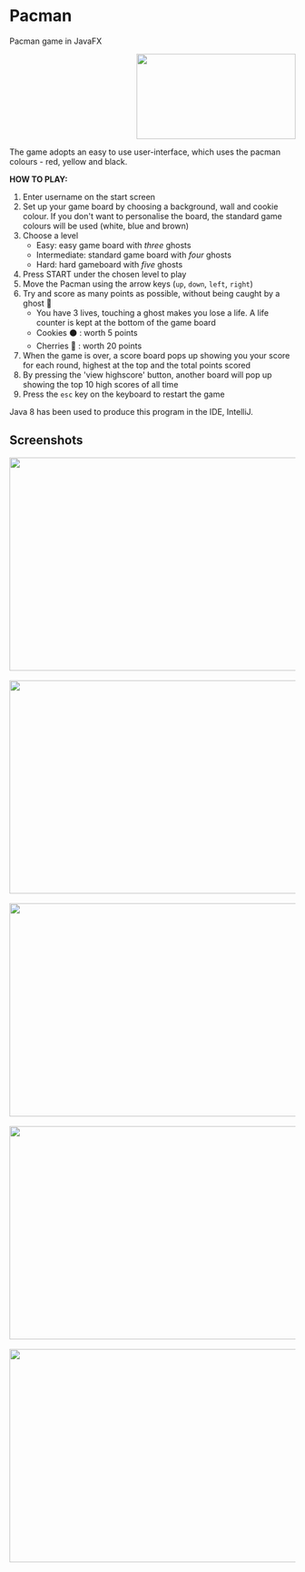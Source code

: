 # Pacman
Pacman game in JavaFX

<p align="right">
<img src="https://lh3.googleusercontent.com/O2_cG77yqFdq_eLvRkOVrP_htI02KQwjE8t61Y-YNsb-rRySpEF0d-3MOZb6SOrYqCyI" alt="" width=280 height=150>
</p>

The game adopts an easy to use user-interface, which uses the pacman colours - red, yellow and black.

**HOW TO PLAY:**
1. Enter username on the start screen
2. Set up your game board by choosing a background, wall and cookie colour. If you don't want to personalise the board, the standard game colours will be used (white, blue and brown)
3. Choose a level
    - Easy: easy game board with _three_ ghosts
    - Intermediate: standard game board with _four_ ghosts
    - Hard: hard gameboard with _five_ ghosts
4. Press START under the chosen level to play
5. Move the Pacman using the arrow keys (`up`, `down`, `left`, `right`)
6. Try and score as many points as possible, without being caught by a ghost :ghost:
    - You have 3 lives, touching a ghost makes you lose a life. A life counter is kept at the bottom of the game board
    - Cookies :black_circle: : worth 5 points
    - Cherries :cherries: :  worth 20 points
7. When the game is over, a score board pops up showing you your score for each round, highest at the top and the total points scored
8. By pressing the 'view highscore' button, another board will pop up showing the top 10 high scores of all time
9. Press the `esc` key on the keyboard to restart the game

Java 8 has been used to produce this program in the IDE, IntelliJ.

## Screenshots
<img src = "https://github.com/ReedamP/Pacman/blob/master/Start.png?raw=true" width = "652px" height = "375px"><br><br>
<img src = "https://github.com/ReedamP/Pacman/blob/master/Edit.png?raw=true" width = "652px" height = "375px"><br><br>
<img src = "https://github.com/ReedamP/Pacman/blob/master/Levels.png?raw=true" width = "652px" height = "375px"><br><br>
<img src = "https://github.com/ReedamP/Pacman/blob/master/Game.png?raw=true" width = "652px" height = "375px"><br><br>
<img src = "https://github.com/ReedamP/Pacman/blob/master/Score.png?raw=true" width = "652px" height = "375px"><br><br>
